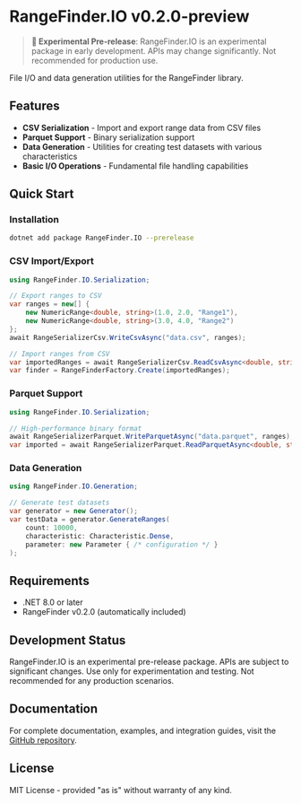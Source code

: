 # RangeFinder.IO v0.2.0-preview

> **🧪 Experimental Pre-release**: RangeFinder.IO is an experimental package in early development. APIs may change significantly. Not recommended for production use.

File I/O and data generation utilities for the RangeFinder library.

## Features

- **CSV Serialization** - Import and export range data from CSV files
- **Parquet Support** - Binary serialization support
- **Data Generation** - Utilities for creating test datasets with various characteristics
- **Basic I/O Operations** - Fundamental file handling capabilities

## Quick Start

### Installation

```bash
dotnet add package RangeFinder.IO --prerelease
```

### CSV Import/Export

```csharp
using RangeFinder.IO.Serialization;

// Export ranges to CSV
var ranges = new[] {
    new NumericRange<double, string>(1.0, 2.0, "Range1"),
    new NumericRange<double, string>(3.0, 4.0, "Range2")
};
await RangeSerializerCsv.WriteCsvAsync("data.csv", ranges);

// Import ranges from CSV
var importedRanges = await RangeSerializerCsv.ReadCsvAsync<double, string>("data.csv");
var finder = RangeFinderFactory.Create(importedRanges);
```

### Parquet Support

```csharp
using RangeFinder.IO.Serialization;

// High-performance binary format
await RangeSerializerParquet.WriteParquetAsync("data.parquet", ranges);
var imported = await RangeSerializerParquet.ReadParquetAsync<double, string>("data.parquet");
```

### Data Generation

```csharp
using RangeFinder.IO.Generation;

// Generate test datasets
var generator = new Generator();
var testData = generator.GenerateRanges(
    count: 10000,
    characteristic: Characteristic.Dense,
    parameter: new Parameter { /* configuration */ }
);
```

## Requirements

- .NET 8.0 or later
- RangeFinder v0.2.0 (automatically included)

## Development Status

RangeFinder.IO is an experimental pre-release package. APIs are subject to significant changes. Use only for experimentation and testing. Not recommended for any production scenarios.

## Documentation

For complete documentation, examples, and integration guides, visit the [GitHub repository](https://github.com/dotnetduck/RangeFinder).

## License

MIT License - provided "as is" without warranty of any kind.